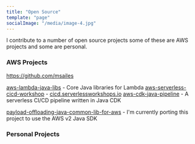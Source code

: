 ```yaml
---
title: "Open Source"
template: "page"
socialImage: "/media/image-4.jpg"
---
```


I contribute to a number of open source projects some of these are AWS projects and some are personal.

### AWS Projects

https://github.com/msailes

[aws-lambda-java-libs](https://github.com/aws/aws-lambda-java-libs) - Core Java libraries for Lambda
[aws-serverless-cicd-workshop](https://github.com/aws-samples/aws-serverless-cicd-workshop) - [cicd.serverlessworkshops.io](https://cicd.serverlessworkshops.io/)
[aws-cdk-java-pipeline](https://github.com/msailes/aws-cdk-java-pipeline) - A serverless CI/CD pipeline written in Java CDK

[payload-offloading-java-common-lib-for-aws](https://github.com/awslabs/payload-offloading-java-common-lib-for-aws) - I'm currently porting this project to use the AWS v2 Java SDK

### Personal Projects

